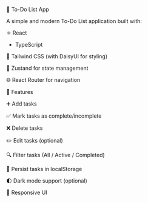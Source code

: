 📝 To-Do List App

A simple and modern To-Do List application built with:

⚛️ React
 + TypeScript

🎨 Tailwind CSS
 (with DaisyUI for styling)

🔄 Zustand
 for state management

🌐 React Router
 for navigation

🚀 Features

➕ Add tasks

✅ Mark tasks as complete/incomplete

❌ Delete tasks

✏️ Edit tasks (optional)

🔍 Filter tasks (All / Active / Completed)

💾 Persist tasks in localStorage

🌓 Dark mode support (optional)

📱 Responsive UI